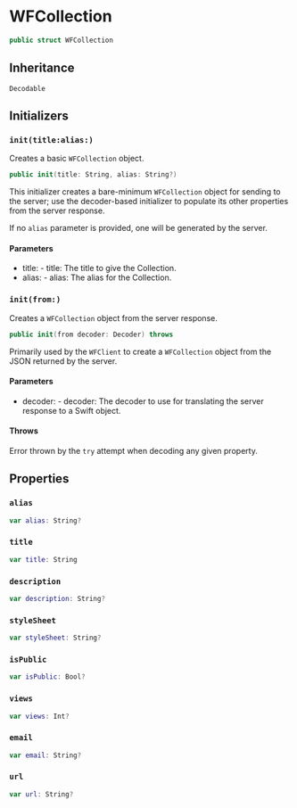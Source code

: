 # WFCollection

``` swift
public struct WFCollection
```

## Inheritance

`Decodable`

## Initializers

### `init(title:alias:)`

Creates a basic `WFCollection` object.

``` swift
public init(title: String, alias: String?)
```

This initializer creates a bare-minimum `WFCollection` object for sending to the server; use the decoder-based
initializer to populate its other properties from the server response.

If no `alias` parameter is provided, one will be generated by the server.

#### Parameters

  - title: - title: The title to give the Collection.
  - alias: - alias: The alias for the Collection.

### `init(from:)`

Creates a `WFCollection` object from the server response.

``` swift
public init(from decoder: Decoder) throws
```

Primarily used by the `WFClient` to create a `WFCollection` object from the JSON returned by the server.

#### Parameters

  - decoder: - decoder: The decoder to use for translating the server response to a Swift object.

#### Throws

Error thrown by the `try` attempt when decoding any given property.

## Properties

### `alias`

``` swift
var alias: String?
```

### `title`

``` swift
var title: String
```

### `description`

``` swift
var description: String?
```

### `styleSheet`

``` swift
var styleSheet: String?
```

### `isPublic`

``` swift
var isPublic: Bool?
```

### `views`

``` swift
var views: Int?
```

### `email`

``` swift
var email: String?
```

### `url`

``` swift
var url: String?
```

